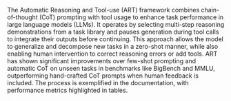 The Automatic Reasoning and Tool-use (ART) framework combines chain-of-thought (CoT) prompting with tool usage to enhance task performance in large language models (LLMs). It operates by selecting multi-step reasoning demonstrations from a task library and pauses generation during tool calls to integrate their outputs before continuing. This approach allows the model to generalize and decompose new tasks in a zero-shot manner, while also enabling human intervention to correct reasoning errors or add tools. ART has shown significant improvements over few-shot prompting and automatic CoT on unseen tasks in benchmarks like BigBench and MMLU, outperforming hand-crafted CoT prompts when human feedback is included. The process is exemplified in the documentation, with performance metrics highlighted in tables.